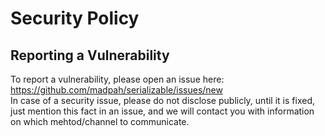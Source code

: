 # Security Policy

<!--
## Supported Versions

Use this section to tell people about which versions of your project are
currently being supported with security updates.

| Version | Supported          |
| ------- | ------------------ |
| 5.1.x   | :white_check_mark: |
| 5.0.x   | :x:                |
| 4.0.x   | :white_check_mark: |
| < 4.0   | :x:                |

/-->


## Reporting a Vulnerability

To report a vulnerability, please open an issue here: <https://github.com/madpah/serializable/issues/new>  
In case of a security issue, please do not disclose publicly, until it is fixed, just mention this fact in an issue, and we will contact you with information on which mehtod/channel to communicate.

